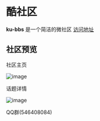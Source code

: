 # 酷社区

**ku-bbs** 是一个简洁的微社区 [访问地址](https://www.kucool.online/topics/1)

## 社区预览

社区主页

![image](https://user-images.githubusercontent.com/95403191/180779634-8ae74154-92ab-400b-b5a8-52b799f19063.png)

话题详情

![image](https://user-images.githubusercontent.com/95403191/180780015-48a5e2c0-a3df-46a1-8f24-a2550daf9c91.png)

QQ群(546408084)
